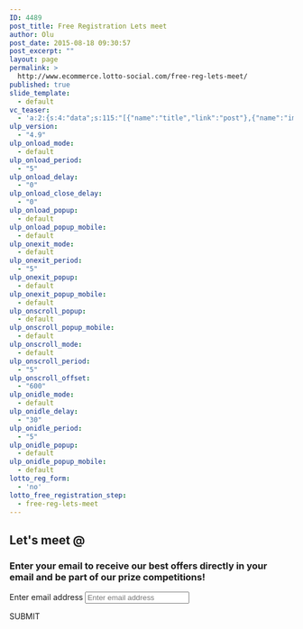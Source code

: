 ```yaml
---
ID: 4489
post_title: Free Registration Lets meet
author: Olu
post_date: 2015-08-18 09:30:57
post_excerpt: ""
layout: page
permalink: >
  http://www.ecommerce.lotto-social.com/free-reg-lets-meet/
published: true
slide_template:
  - default
vc_teaser:
  - 'a:2:{s:4:"data";s:115:"[{"name":"title","link":"post"},{"name":"image","image":"featured","link":"none"},{"name":"text","mode":"excerpt"}]";s:7:"bgcolor";s:0:"";}'
ulp_version:
  - "4.9"
ulp_onload_mode:
  - default
ulp_onload_period:
  - "5"
ulp_onload_delay:
  - "0"
ulp_onload_close_delay:
  - "0"
ulp_onload_popup:
  - default
ulp_onload_popup_mobile:
  - default
ulp_onexit_mode:
  - default
ulp_onexit_period:
  - "5"
ulp_onexit_popup:
  - default
ulp_onexit_popup_mobile:
  - default
ulp_onscroll_popup:
  - default
ulp_onscroll_popup_mobile:
  - default
ulp_onscroll_mode:
  - default
ulp_onscroll_period:
  - "5"
ulp_onscroll_offset:
  - "600"
ulp_onidle_mode:
  - default
ulp_onidle_delay:
  - "30"
ulp_onidle_period:
  - "5"
ulp_onidle_popup:
  - default
ulp_onidle_popup_mobile:
  - default
lotto_reg_form:
  - 'no'
lotto_free_registration_step:
  - free-reg-lets-meet
---
```

<div class="free-registration social-meet">
<div class="welcom-social-meet-page text-center">
<h2>Let's meet @</h2>
<h3>Enter your email to receive our best offers directly in your email and be part of our prize competitions!</h3>
<div class="text-left"><label>Enter email address</label>
<input id="free_reg_email" name="free_reg_email" type="text" placeholder="Enter email address" />
<p id="" class="invalidError"></p>
<input id="free_reg_email_reenter" name="free_reg_email_reenter" style="display:none; type="text" placeholder="Enter email address" />
</div>
<a class="btn btn-success btn-lg free_reg_step3 ladda-button" data-style="expand-right">SUBMIT</a>

</div>
</div>
<script>// <![CDATA[
$('#free_reg_email').focus();
// ]]></script>